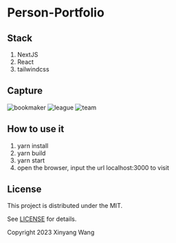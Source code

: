 # Person-Portfolio

## Stack

1. NextJS
2. React
3. tailwindcss

## Capture

![bookmaker](./capatures/pic1.png)
![league](./capatures/pic2.png)
![team](./capatures/pic3.png)

## How to use it

1. yarn install
2. yarn build
3. yarn start
4. open the browser, input the url localhost:3000 to visit

## License

This project is distributed under the MIT.

See [LICENSE](https://github.com/wangxinyang/react-portfolio/blob/main/LICENSE) for details.

Copyright 2023 Xinyang Wang
